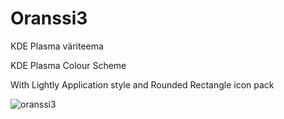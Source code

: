 # Oranssi3
KDE Plasma väriteema

KDE Plasma Colour Scheme

With Lightly Application style and Rounded Rectangle icon pack

![oranssi3](https://user-images.githubusercontent.com/73434605/153762986-18dd8768-113d-455b-b081-5093e6592d40.png)

